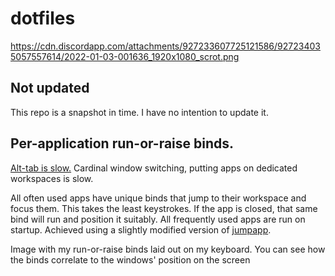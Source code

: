 # dotfiles

https://cdn.discordapp.com/attachments/927233607725121586/927234035057557614/2022-01-03-001636_1920x1080_scrot.png

## Not updated

This repo is a snapshot in time. I have no intention to update it.

## Per-application run-or-raise binds.

[Alt-tab is slow.](https://vickychijwani.me/blazing-fast-application-switching-in-linux/) Cardinal window switching, putting apps on dedicated workspaces is slow. 

All often used apps have unique binds that jump to their workspace and focus them. This takes the least keystrokes. If the app is closed, that same bind will run and position it suitably. All frequently used apps are run on startup. Achieved using a slightly modified version of [jumpapp](https://github.com/mkropat/jumpapp).

Image with my run-or-raise binds laid out on my keyboard. You can see how the binds correlate to the windows' position on the screen
